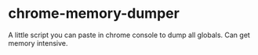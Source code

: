 # chrome-memory-dumper
A little script you can paste in chrome console to dump all globals.  Can get memory intensive.
